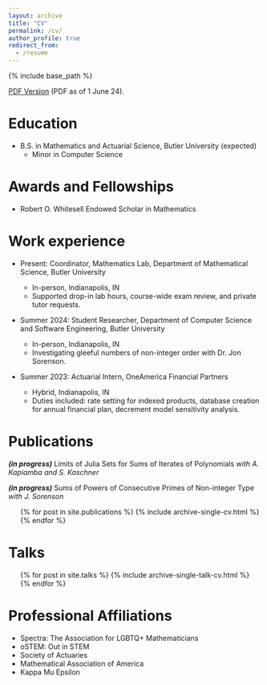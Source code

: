 ```yaml
---
layout: archive
title: "CV"
permalink: /cv/
author_profile: true
redirect_from:
  - /resume
---
```


{% include base_path %}

[PDF Version](\files\cv_online.pdf) (PDF as of 1 June 24).

Education
======
* B.S. in Mathematics and Actuarial Science, Butler University (expected)
	* Minor in Computer Science
	
Awards and Fellowships
======
* Robert O. Whitesell Endowed Scholar in Mathematics

Work experience
======
* Present: Coordinator, Mathematics Lab, Department of Mathematical Science, Butler University
  * In-person, Indianapolis, IN
  * Supported drop-in lab hours, course-wide exam review, and private tutor requests.

* Summer 2024: Student Researcher, Department of Computer Science and Software Engineering, Butler University
  * In-person, Indianapolis, IN
  * Investigating gleeful numbers of non-integer order with Dr. Jon Sorenson.

* Summer 2023: Actuarial Intern, OneAmerica Financial Partners
  * Hybrid, Indianapolis, IN
  * Duties included: rate setting for indexed products, database creation for annual financial plan, decrement model sensitivity analysis.

Publications
======
***(in progress)***
Limits of Julia Sets for Sums of Iterates of Polynomials
*with A. Kapiamba and S. Kaschner*

***(in progress)***
Sums of Powers of Consecutive Primes of Non-integer Type
*with J. Sorenson*

  <ul>{% for post in site.publications %}
    {% include archive-single-cv.html %}
  {% endfor %}</ul>
  
Talks
======
  <ul>{% for post in site.talks %}
    {% include archive-single-talk-cv.html %}
  {% endfor %}</ul>
  
Professional Affiliations
======
* Spectra: The Association for LGBTQ+ Mathematicians
* oSTEM: Out in STEM
* Society of Actuaries
* Mathematical Association of America
* Kappa Mu Epsilon
